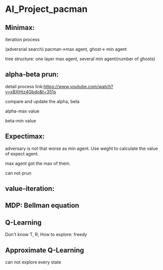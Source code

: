 # AI_Project_pacman

## Minimax:

iteration process

(adversrial search) pacman->max agent, ghost-> min agent

tree structure: one layer max agent, several min agent(number of ghosts)

## alpha-beta prun:

detail process link:https://www.youtube.com/watch?v=xBXHtz4Gbdo&t=351s

compare and update the alpha, beta

alpha-max value

beta-min value

## Expectimax:

adversary is not that worse as min agent. Use weght to calculate the value of expect agent.

max agent got the max of them.

can not prun

## value-iteration:

## MDP: Bellman equation

## Q-Learning

Don't know T, R;
How to explore: freedy

## Approximate Q-Learning

can not explore every state

